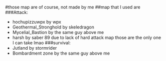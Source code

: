 #those map are of course, not made by me
##map that I used are
###Attack:
- hochupizzuwpx by wpx 
- Geothermal_Stronghold by skeledragon
- Mycelial_Bastion by the same guy above me
- harsh by saber 89
due to lack of hard attack map those are the only one I can take lmao
###survival:
- Jutland by stormrider
- Bombardment zone by the same guy above me
